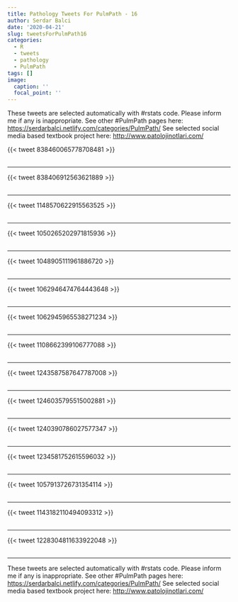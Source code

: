 ```yaml
---
title: Pathology Tweets For PulmPath - 16
author: Serdar Balci
date: '2020-04-21'
slug: tweetsForPulmPath16
categories:
  - R
  - tweets
  - pathology
  - PulmPath
tags: []
image:
  caption: ''
  focal_point: ''
---
```



These tweets are selected automatically with #rstats code. Please inform me if any is inappropriate.
See other #PulmPath pages here: https://serdarbalci.netlify.com/categories/PulmPath/ 
See selected social media based textbook project here: http://www.patolojinotlari.com/

{{< tweet 838460065778708481 >}}
<br>
<br>
<hr>
{{< tweet 838406912563621889 >}}
<br>
<br>
<hr>
{{< tweet 1148570622915563525 >}}
<br>
<br>
<hr>
{{< tweet 1050265202971815936 >}}
<br>
<br>
<hr>
{{< tweet 1048905111961886720 >}}
<br>
<br>
<hr>
{{< tweet 1062946474764443648 >}}
<br>
<br>
<hr>
{{< tweet 1062945965538271234 >}}
<br>
<br>
<hr>
{{< tweet 1108662399106777088 >}}
<br>
<br>
<hr>
{{< tweet 1243587587647787008 >}}
<br>
<br>
<hr>
{{< tweet 1246035795515002881 >}}
<br>
<br>
<hr>
{{< tweet 1240390786027577347 >}}
<br>
<br>
<hr>
{{< tweet 1234581752615596032 >}}
<br>
<br>
<hr>
{{< tweet 1057913726731354114 >}}
<br>
<br>
<hr>
{{< tweet 1143182110494093312 >}}
<br>
<br>
<hr>
{{< tweet 1228304811633922048 >}}
<br>
<br>
<hr>


These tweets are selected automatically with #rstats code. Please inform me if any is inappropriate.
See other #PulmPath pages here: https://serdarbalci.netlify.com/categories/PulmPath/ 
See selected social media based textbook project here: http://www.patolojinotlari.com/
